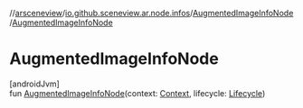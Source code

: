 //[arsceneview](../../../index.md)/[io.github.sceneview.ar.node.infos](../index.md)/[AugmentedImageInfoNode](index.md)/[AugmentedImageInfoNode](-augmented-image-info-node.md)

# AugmentedImageInfoNode

[androidJvm]\
fun [AugmentedImageInfoNode](-augmented-image-info-node.md)(context: [Context](https://developer.android.com/reference/kotlin/android/content/Context.html), lifecycle: [Lifecycle](https://developer.android.com/reference/kotlin/androidx/lifecycle/Lifecycle.html))
